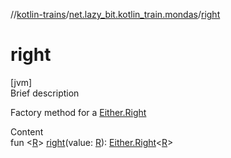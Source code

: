 //[kotlin-trains](../index.md)/[net.lazy_bit.kotlin_train.mondas](index.md)/[right](right.md)



# right  
[jvm]  
Brief description  


Factory method for a [Either.Right](-either/-right/index.md)

  
Content  
fun <[R](right.md)> [right](right.md)(value: [R](right.md)): [Either.Right](-either/-right/index.md)<[R](right.md)>  




